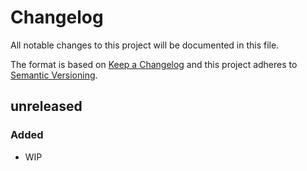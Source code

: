 # Changelog

All notable changes to this project will be documented in this file.

The format is based on [Keep a Changelog][keepachangelog] and this project adheres to [Semantic Versioning][semver].

## unreleased

### Added

- WIP

[keepachangelog]:https://keepachangelog.com/en/1.0.0/
[semver]:https://semver.org/spec/v2.0.0.html
